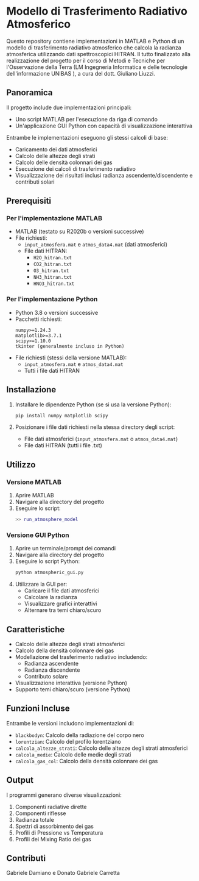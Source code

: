 # Modello di Trasferimento Radiativo Atmosferico

Questo repository contiene implementazioni in MATLAB e Python di un modello di trasferimento radiativo atmosferico che calcola la radianza atmosferica utilizzando dati spettroscopici HITRAN. Il tutto finalizzato alla realizzazione del progetto per il corso di Metodi e Tecniche per l'Osservazione della Terra (LM Ingegneria Informatica e delle tecnologie dell'informazione UNIBAS ), a cura del dott. Giuliano Liuzzi.

## Panoramica

Il progetto include due implementazioni principali:
- Uno script MATLAB per l'esecuzione da riga di comando
- Un'applicazione GUI Python con capacità di visualizzazione interattiva

Entrambe le implementazioni eseguono gli stessi calcoli di base:
- Caricamento dei dati atmosferici
- Calcolo delle altezze degli strati
- Calcolo delle densità colonnari dei gas
- Esecuzione dei calcoli di trasferimento radiativo
- Visualizzazione dei risultati inclusi radianza ascendente/discendente e contributi solari

## Prerequisiti

### Per l'implementazione MATLAB
- MATLAB (testato su R2020b o versioni successive)
- File richiesti:
  - `input_atmosfera.mat` e `atmos_data4.mat` (dati atmosferici)
  - File dati HITRAN:
    - `H2O_hitran.txt`
    - `CO2_hitran.txt`
    - `O3_hitran.txt`
    - `NH3_hitran.txt`
    - `HNO3_hitran.txt`

### Per l'implementazione Python
- Python 3.8 o versioni successive
- Pacchetti richiesti:
  ```
  numpy>=1.24.3
  matplotlib>=3.7.1
  scipy>=1.10.0
  tkinter (generalmente incluso in Python)
  ```
- File richiesti (stessi della versione MATLAB):
  - `input_atmosfera.mat` e `atmos_data4.mat`
  - Tutti i file dati HITRAN

## Installazione

1. Installare le dipendenze Python (se si usa la versione Python):
   ```bash
   pip install numpy matplotlib scipy
   ```

2. Posizionare i file dati richiesti nella stessa directory degli script:
   - File dati atmosferici (`input_atmosfera.mat` o `atmos_data4.mat`)
   - File dati HITRAN (tutti i file .txt)

## Utilizzo

### Versione MATLAB
1. Aprire MATLAB
2. Navigare alla directory del progetto
3. Eseguire lo script:
   ```matlab
   >> run_atmosphere_model
   ```

### Versione GUI Python
1. Aprire un terminale/prompt dei comandi
2. Navigare alla directory del progetto
3. Eseguire lo script Python:
   ```bash
   python atmospheric_gui.py
   ```
4. Utilizzare la GUI per:
   - Caricare il file dati atmosferici
   - Calcolare la radianza
   - Visualizzare grafici interattivi
   - Alternare tra temi chiaro/scuro

## Caratteristiche

- Calcolo delle altezze degli strati atmosferici
- Calcolo della densità colonnare dei gas
- Modellazione del trasferimento radiativo includendo:
  - Radianza ascendente
  - Radianza discendente
  - Contributo solare
- Visualizzazione interattiva (versione Python)
- Supporto temi chiaro/scuro (versione Python)


## Funzioni Incluse

Entrambe le versioni includono implementazioni di:
- `blackbodyn`: Calcolo della radiazione del corpo nero
- `lorentzian`: Calcolo del profilo lorentziano
- `calcola_altezze_strati`: Calcolo delle altezze degli strati atmosferici
- `calcola_medie`: Calcolo delle medie degli strati
- `calcola_gas_col`: Calcolo della densità colonnare dei gas

## Output

I programmi generano diverse visualizzazioni:
1. Componenti radiative dirette
2. Componenti riflesse
3. Radianza totale
4. Spettri di assorbimento dei gas
5. Profili di Pressione vs Temperatura
6. Profili dei Mixing Ratio dei gas

## Contributi

Gabriele Damiano e 
Donato Gabriele Carretta

